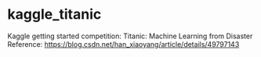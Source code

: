 # kaggle_titanic

Kaggle getting started competition: Titanic: Machine Learning from Disaster
Reference: https://blog.csdn.net/han_xiaoyang/article/details/49797143
